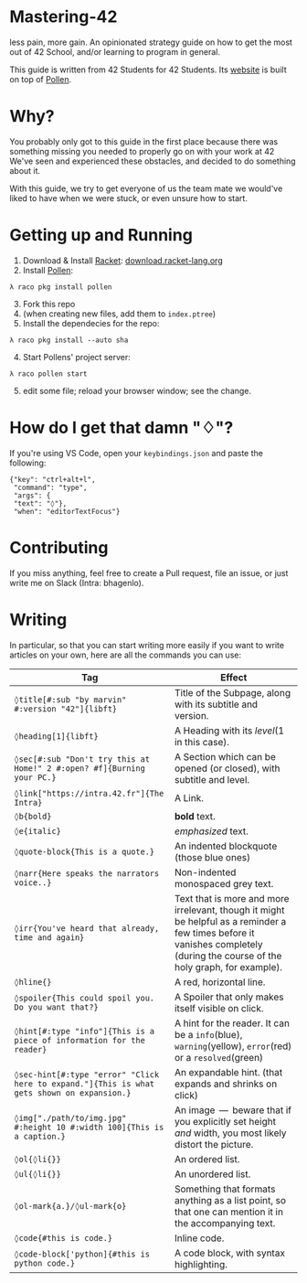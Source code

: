 # Mastering-42
less pain, more gain. An opinionated strategy guide on how to get the most out of 42 School, and/or learning to program in general.

This guide is written from 42 Students for 42 Students.
Its [website](https://haglobah.github.io/Mastering-42) is built on top of [Pollen](https://pollenpub.com).

# Why?
You probably only got to this guide in the first place because there was something missing you needed to properly go on with your work at 42
We've seen and experienced these obstacles, and decided to do something about it.

With this guide, we try to get everyone of us the team mate we would've liked to have when we were stuck, or even unsure how to start.

# Getting up and Running

1. Download & Install [Racket](https://racket-lang.org): [download.racket-lang.org](https://download.racket-lang.org)
2. Install [Pollen](https://pollenpub.com):
```
λ raco pkg install pollen
```
3. Fork this repo
4. (when creating new files, add them to ```index.ptree```)
4. Install the dependecies for the repo:
```
λ raco pkg install --auto sha
```
4. Start Pollens' project server:
```
λ raco pollen start
```
5. edit some file; reload your browser window; see the change.

# How do I get that damn "♢"?
If you're using VS Code, open your ```keybindings.json``` and paste the following:
```
{"key": "ctrl+alt+l",
 "command": "type",
 "args": {
 "text": "◊"},
 "when": "editorTextFocus"}
 ```

# Contributing

If you miss anything, feel free to create a Pull request, file an issue, or just write me on Slack (Intra: bhagenlo).

# Writing

In particular, so that you can start writing more easily if you want to write articles on your own, here are all the commands you can use:

| Tag | Effect |
|------------------------------|-----------------------------------------------------------------|
| ```◊title[#:sub "by marvin" #:version "42"]{libft}``` | Title of the Subpage, along with its subtitle and version. |
| ```◊heading[1]{libft}``` | A Heading with its _level_(1 in this case). |
| ```◊sec[#:sub "Don't try this at Home!" 2 #:open? #f]{Burning your PC.}``` | A Section which can be opened (or closed), with subtitle and level. |
| ```◊link["https://intra.42.fr"]{The Intra}``` | A Link. |
| ```◊b{bold}``` | **bold** text. |
| ```◊e{italic}``` | _emphasized_ text. |
| ```◊quote-block{This is a quote.}``` | An indented blockquote (those blue ones) |
| ```◊narr{Here speaks the narrators voice..}``` | Non-indented monospaced grey text. |
| ```◊irr{You've heard that already, time and again}``` | Text that is more and more irrelevant, though it might be helpful as a reminder a few times before it vanishes completely (during the course of the holy graph, for example). |
| ```◊hline{}``` | A red, horizontal line. |
| ```◊spoiler{This could spoil you. Do you want that?}``` | A Spoiler that only makes itself visible on click. |
| ```◊hint[#:type "info"]{This is a piece of information for the reader}``` | A hint for the reader. It can be a ```info```(blue), ```warning```(yellow), ```error```(red) or a ```resolved```(green) |
| ```◊sec-hint[#:type "error" "Click here to expand."]{This is what gets shown on expansion.}``` | An expandable hint. (that expands and shrinks on click)|
| ```◊img["./path/to/img.jpg" #:height 10 #:width 100]{This is a caption.}``` | An image  —  beware that if you explicitly set height _and_ width, you most likely distort the picture.|
| ```◊ol{◊li{}}``` | An ordered list. |
| ```◊ul{◊li{}}``` | An unordered list. |
| ```◊ol-mark{a.}/◊ul-mark{o}``` | Something that formats anything as a list point, so that one can mention it in the accompanying text.|
| ```◊code{#this is code.}``` | Inline code. |
| ```◊code-block['python]{#this is python code.}``` | A code block, with syntax highlighting.|


